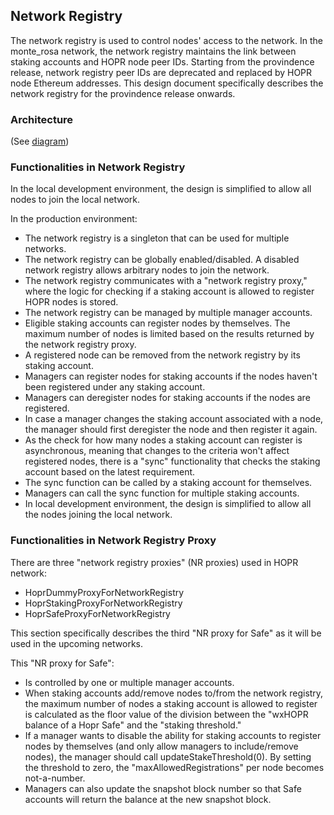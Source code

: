 ## Network Registry

The network registry is used to control nodes' access to the network.
In the monte_rosa network, the network registry maintains the link between staking accounts and HOPR node peer IDs.
Starting from the provindence release, network registry peer IDs are deprecated and replaced by HOPR node Ethereum addresses.
This design document specifically describes the network registry for the provindence release onwards.

### Architecture

(See [diagram](https://whimsical.com/network-registry-RcSfnsAxeJ5tMcCZP4xHXQ))

### Functionalities in Network Registry

In the local development environment, the design is simplified to allow all nodes to join the local network.

In the production environment:

- The network registry is a singleton that can be used for multiple networks.
- The network registry can be globally enabled/disabled. A disabled network registry allows arbitrary nodes to join the network.
- The network registry communicates with a "network registry proxy," where the logic for checking if a staking account is allowed to register HOPR nodes is stored.
- The network registry can be managed by multiple manager accounts.
- Eligible staking accounts can register nodes by themselves. The maximum number of nodes is limited based on the results returned by the network registry proxy.
- A registered node can be removed from the network registry by its staking account.
- Managers can register nodes for staking accounts if the nodes haven't been registered under any staking account.
- Managers can deregister nodes for staking accounts if the nodes are registered.
- In case a manager changes the staking account associated with a node, the manager should first deregister the node and then register it again.
- As the check for how many nodes a staking account can register is asynchronous, meaning that changes to the criteria won't affect registered nodes, there is a "sync" functionality that checks the staking account based on the latest requirement.
- The sync function can be called by a staking account for themselves.
- Managers can call the sync function for multiple staking accounts.
- In local development environment, the design is simplified to allow all the nodes joining the local network.

### Functionalities in Network Registry Proxy

There are three "network registry proxies" (NR proxies) used in HOPR network:

- HoprDummyProxyForNetworkRegistry
- HoprStakingProxyForNetworkRegistry
- HoprSafeProxyForNetworkRegistry

This section specifically describes the third "NR proxy for Safe" as it will be used in the upcoming networks.

This "NR proxy for Safe":

- Is controlled by one or multiple manager accounts.
- When staking accounts add/remove nodes to/from the network registry, the maximum number of nodes a staking account is allowed to register is calculated as the floor value of the division between the "wxHOPR balance of a Hopr Safe" and the "staking threshold."
- If a manager wants to disable the ability for staking accounts to register nodes by themselves (and only allow managers to include/remove nodes), the manager should call updateStakeThreshold(0). By setting the threshold to zero, the "maxAllowedRegistrations" per node becomes not-a-number.
- Managers can also update the snapshot block number so that Safe accounts will return the balance at the new snapshot block.
